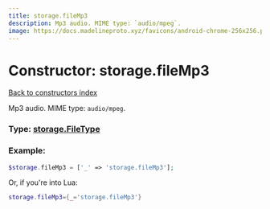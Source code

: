 ```yaml
---
title: storage.fileMp3
description: Mp3 audio. MIME type: `audio/mpeg`.
image: https://docs.madelineproto.xyz/favicons/android-chrome-256x256.png
---
```

# Constructor: storage.fileMp3  
[Back to constructors index](index.md)



Mp3 audio. MIME type: `audio/mpeg`.




### Type: [storage.FileType](../types/storage.FileType.md)


### Example:

```php
$storage.fileMp3 = ['_' => 'storage.fileMp3'];
```  


Or, if you're into Lua:

```lua
storage.fileMp3={_='storage.fileMp3'}

```


